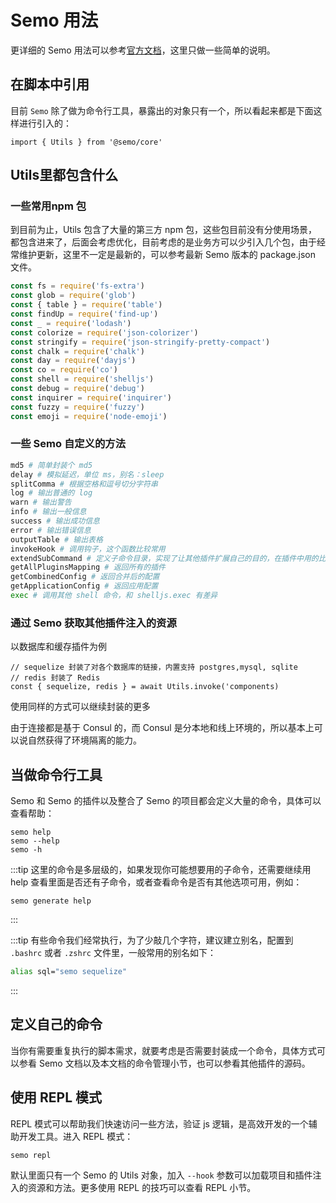 # Semo 用法

更详细的 Semo 用法可以参考[官方文档](https://semo.js.org)，这里只做一些简单的说明。

## 在脚本中引用

目前 `Semo` 除了做为命令行工具，暴露出的对象只有一个，所以看起来都是下面这样进行引入的：

```
import { Utils } from '@semo/core'
```

## Utils里都包含什么

### 一些常用npm 包

到目前为止，Utils 包含了大量的第三方 npm 包，这些包目前没有分使用场景，都包含进来了，后面会考虑优化，目前考虑的是业务方可以少引入几个包，由于经常维护更新，这里不一定是最新的，可以参考最新 Semo 版本的 package.json 文件。

```js
const fs = require('fs-extra')
const glob = require('glob')
const { table } = require('table')
const findUp = require('find-up')
const _ = require('lodash')
const colorize = require('json-colorizer')
const stringify = require('json-stringify-pretty-compact')
const chalk = require('chalk')
const day = require('dayjs')
const co = require('co')
const shell = require('shelljs')
const debug = require('debug')
const inquirer = require('inquirer')
const fuzzy = require('fuzzy')
const emoji = require('node-emoji')
```

### 一些 Semo 自定义的方法

```bash
md5 # 简单封装个 md5
delay # 模拟延迟，单位 ms，别名：sleep
splitComma # 根据空格和逗号切分字符串
log # 输出普通的 log
warn # 输出警告
info # 输出一般信息
success # 输出成功信息
error # 输出错误信息
outputTable # 输出表格
invokeHook # 调用钩子，这个函数比较常用
extendSubCommand # 定义子命令目录，实现了让其他插件扩展自己的目的，在插件中用的比较多
getAllPluginsMapping # 返回所有的插件
getCombinedConfig # 返回合并后的配置
getApplicationConfig # 返回应用配置
exec # 调用其他 shell 命令，和 shelljs.exec 有差异
```

### 通过 Semo 获取其他插件注入的资源

以数据库和缓存插件为例

```
// sequelize 封装了对各个数据库的链接，内置支持 postgres,mysql, sqlite
// redis 封装了 Redis
const { sequelize, redis } = await Utils.invoke('components)
```

使用同样的方式可以继续封装的更多

由于连接都是基于 Consul 的，而 Consul 是分本地和线上环境的，所以基本上可以说自然获得了环境隔离的能力。

## 当做命令行工具

Semo 和 Semo 的插件以及整合了 Semo 的项目都会定义大量的命令，具体可以查看帮助：

```
semo help
semo --help
semo -h
```

:::tip
这里的命令是多层级的，如果发现你可能想要用的子命令，还需要继续用 help 查看里面是否还有子命令，或者查看命令是否有其他选项可用，例如：
```
semo generate help
```
:::

:::tip
有些命令我们经常执行，为了少敲几个字符，建议建立别名，配置到 `.bashrc` 或者 `.zshrc` 文件里，一般常用的别名如下：
```bash
alias sql="semo sequelize"
```
:::

## 定义自己的命令

当你有需要重复执行的脚本需求，就要考虑是否需要封装成一个命令，具体方式可以参看 Semo 文档以及本文档的命令管理小节，也可以参看其他插件的源码。

## 使用 REPL 模式

REPL 模式可以帮助我们快速访问一些方法，验证 js 逻辑，是高效开发的一个辅助开发工具。进入 REPL 模式：

```
semo repl
```

默认里面只有一个 Semo 的 Utils 对象，加入 `--hook` 参数可以加载项目和插件注入的资源和方法。更多使用 REPL 的技巧可以查看 REPL 小节。

